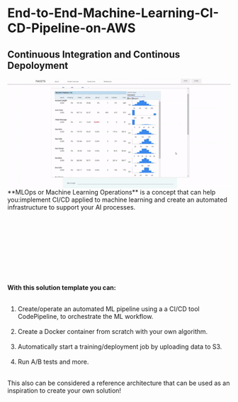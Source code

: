 # End-to-End-Machine-Learning-CI-CD-Pipeline-on-AWS

## Continuous Integration and Continous Depoloyment

<img align="left" src="imgs/ezgif-1-e3d1c499b26c.gif">
</br>
**MLOps or Machine Learning Operations** is a concept that can help you:implement CI/CD applied to machine learning and create an automated infrastructure to support your AI processes.

</br></br></br></br></br></br></br></br>

**With this solution template you can:**
</br></br>
1. Create/operate an automated ML pipeline using a a CI/CD tool CodePipeline, to orchestrate the ML workflow.
</br></br>
2. Create a Docker container from scratch with your own algorithm.
</br></br>
3. Automatically start a training/deployment job by uploading data to S3.
</br></br>
4. Run A/B tests and more. 
</br></br>

This also can be considered a reference architecture that can be used as an inspiration to create your own solution!

